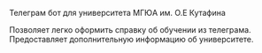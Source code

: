 Телеграм бот для университета МГЮА им. О.Е Кутафина

Позволяет легко оформить справку об обучении из телеграма.
Предоставляет дополнительную информацию об университете.

